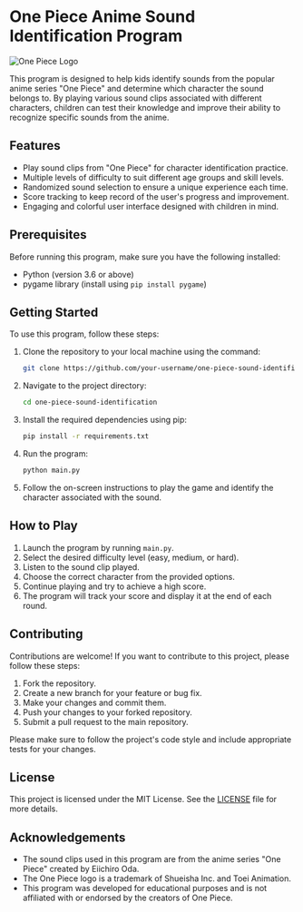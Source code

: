 # One Piece Anime Sound Identification Program

![One Piece Logo](one_piece_logo.png)

This program is designed to help kids identify sounds from the popular anime series "One Piece" and determine which character the sound belongs to. By playing various sound clips associated with different characters, children can test their knowledge and improve their ability to recognize specific sounds from the anime.

## Features

- Play sound clips from "One Piece" for character identification practice.
- Multiple levels of difficulty to suit different age groups and skill levels.
- Randomized sound selection to ensure a unique experience each time.
- Score tracking to keep record of the user's progress and improvement.
- Engaging and colorful user interface designed with children in mind.

## Prerequisites

Before running this program, make sure you have the following installed:

- Python (version 3.6 or above)
- pygame library (install using `pip install pygame`)

## Getting Started

To use this program, follow these steps:

1. Clone the repository to your local machine using the command:

   ```bash
   git clone https://github.com/your-username/one-piece-sound-identification.git
   ```

2. Navigate to the project directory:

   ```bash
   cd one-piece-sound-identification
   ```

3. Install the required dependencies using pip:

   ```bash
   pip install -r requirements.txt
   ```

4. Run the program:

   ```bash
   python main.py
   ```

5. Follow the on-screen instructions to play the game and identify the character associated with the sound.

## How to Play

1. Launch the program by running `main.py`.
2. Select the desired difficulty level (easy, medium, or hard).
3. Listen to the sound clip played.
4. Choose the correct character from the provided options.
5. Continue playing and try to achieve a high score.
6. The program will track your score and display it at the end of each round.

## Contributing

Contributions are welcome! If you want to contribute to this project, please follow these steps:

1. Fork the repository.
2. Create a new branch for your feature or bug fix.
3. Make your changes and commit them.
4. Push your changes to your forked repository.
5. Submit a pull request to the main repository.

Please make sure to follow the project's code style and include appropriate tests for your changes.

## License

This project is licensed under the MIT License. See the [LICENSE](LICENSE) file for more details.

## Acknowledgements

- The sound clips used in this program are from the anime series "One Piece" created by Eiichiro Oda.
- The One Piece logo is a trademark of Shueisha Inc. and Toei Animation.
- This program was developed for educational purposes and is not affiliated with or endorsed by the creators of One Piece.
